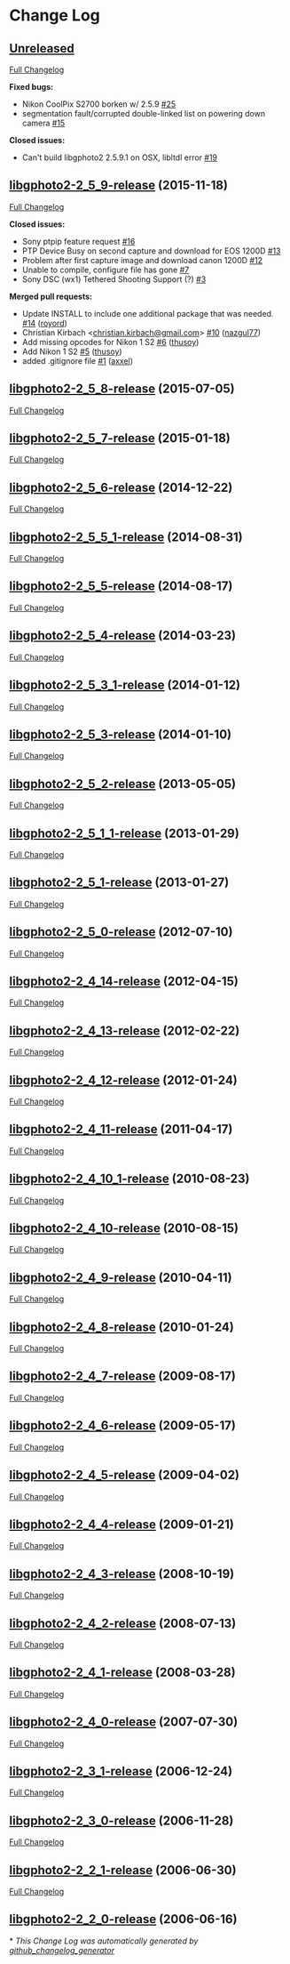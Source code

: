 # Change Log

## [Unreleased](https://github.com/gphoto/libgphoto2/tree/HEAD)

[Full Changelog](https://github.com/gphoto/libgphoto2/compare/libgphoto2-2_5_9-release...HEAD)

**Fixed bugs:**

- Nikon CoolPix S2700 borken w/ 2.5.9 [\#25](https://github.com/gphoto/libgphoto2/issues/25)
- segmentation fault/corrupted double-linked list on powering down camera [\#15](https://github.com/gphoto/libgphoto2/issues/15)

**Closed issues:**

- Can't build libgphoto2 2.5.9.1 on OSX, libltdl error [\#19](https://github.com/gphoto/libgphoto2/issues/19)

## [libgphoto2-2_5_9-release](https://github.com/gphoto/libgphoto2/tree/libgphoto2-2_5_9-release) (2015-11-18)
[Full Changelog](https://github.com/gphoto/libgphoto2/compare/libgphoto2-2_5_8-release...libgphoto2-2_5_9-release)

**Closed issues:**

- Sony ptpip feature request [\#16](https://github.com/gphoto/libgphoto2/issues/16)
- PTP Device Busy on second capture and download for EOS 1200D [\#13](https://github.com/gphoto/libgphoto2/issues/13)
- Problem after first capture image and download canon 1200D [\#12](https://github.com/gphoto/libgphoto2/issues/12)
- Unable to compile, configure file has gone [\#7](https://github.com/gphoto/libgphoto2/issues/7)
- Sony DSC \(wx1\) Tethered Shooting Support \(?\) [\#3](https://github.com/gphoto/libgphoto2/issues/3)

**Merged pull requests:**

- Update INSTALL to include one additional package that was needed. [\#14](https://github.com/gphoto/libgphoto2/pull/14) ([royord](https://github.com/royord))
- Christian Kirbach \<christian.kirbach@gmail.com\> [\#10](https://github.com/gphoto/libgphoto2/pull/10) ([nazgul77](https://github.com/nazgul77))
- Add missing opcodes for Nikon 1 S2 [\#6](https://github.com/gphoto/libgphoto2/pull/6) ([thusoy](https://github.com/thusoy))
- Add Nikon 1 S2 [\#5](https://github.com/gphoto/libgphoto2/pull/5) ([thusoy](https://github.com/thusoy))
- added .gitignore file [\#1](https://github.com/gphoto/libgphoto2/pull/1) ([axxel](https://github.com/axxel))

## [libgphoto2-2_5_8-release](https://github.com/gphoto/libgphoto2/tree/libgphoto2-2_5_8-release) (2015-07-05)
[Full Changelog](https://github.com/gphoto/libgphoto2/compare/libgphoto2-2_5_7-release...libgphoto2-2_5_8-release)

## [libgphoto2-2_5_7-release](https://github.com/gphoto/libgphoto2/tree/libgphoto2-2_5_7-release) (2015-01-18)
[Full Changelog](https://github.com/gphoto/libgphoto2/compare/libgphoto2-2_5_6-release...libgphoto2-2_5_7-release)

## [libgphoto2-2_5_6-release](https://github.com/gphoto/libgphoto2/tree/libgphoto2-2_5_6-release) (2014-12-22)
[Full Changelog](https://github.com/gphoto/libgphoto2/compare/libgphoto2-2_5_5_1-release...libgphoto2-2_5_6-release)

## [libgphoto2-2_5_5_1-release](https://github.com/gphoto/libgphoto2/tree/libgphoto2-2_5_5_1-release) (2014-08-31)
[Full Changelog](https://github.com/gphoto/libgphoto2/compare/libgphoto2-2_5_5-release...libgphoto2-2_5_5_1-release)

## [libgphoto2-2_5_5-release](https://github.com/gphoto/libgphoto2/tree/libgphoto2-2_5_5-release) (2014-08-17)
[Full Changelog](https://github.com/gphoto/libgphoto2/compare/libgphoto2-2_5_4-release...libgphoto2-2_5_5-release)

## [libgphoto2-2_5_4-release](https://github.com/gphoto/libgphoto2/tree/libgphoto2-2_5_4-release) (2014-03-23)
[Full Changelog](https://github.com/gphoto/libgphoto2/compare/libgphoto2-2_5_3_1-release...libgphoto2-2_5_4-release)

## [libgphoto2-2_5_3_1-release](https://github.com/gphoto/libgphoto2/tree/libgphoto2-2_5_3_1-release) (2014-01-12)
[Full Changelog](https://github.com/gphoto/libgphoto2/compare/libgphoto2-2_5_3-release...libgphoto2-2_5_3_1-release)

## [libgphoto2-2_5_3-release](https://github.com/gphoto/libgphoto2/tree/libgphoto2-2_5_3-release) (2014-01-10)
[Full Changelog](https://github.com/gphoto/libgphoto2/compare/libgphoto2-2_5_2-release...libgphoto2-2_5_3-release)

## [libgphoto2-2_5_2-release](https://github.com/gphoto/libgphoto2/tree/libgphoto2-2_5_2-release) (2013-05-05)
[Full Changelog](https://github.com/gphoto/libgphoto2/compare/libgphoto2-2_5_1_1-release...libgphoto2-2_5_2-release)

## [libgphoto2-2_5_1_1-release](https://github.com/gphoto/libgphoto2/tree/libgphoto2-2_5_1_1-release) (2013-01-29)
[Full Changelog](https://github.com/gphoto/libgphoto2/compare/libgphoto2-2_5_1-release...libgphoto2-2_5_1_1-release)

## [libgphoto2-2_5_1-release](https://github.com/gphoto/libgphoto2/tree/libgphoto2-2_5_1-release) (2013-01-27)
[Full Changelog](https://github.com/gphoto/libgphoto2/compare/libgphoto2-2_5_0-release...libgphoto2-2_5_1-release)

## [libgphoto2-2_5_0-release](https://github.com/gphoto/libgphoto2/tree/libgphoto2-2_5_0-release) (2012-07-10)
[Full Changelog](https://github.com/gphoto/libgphoto2/compare/libgphoto2-2_4_14-release...libgphoto2-2_5_0-release)

## [libgphoto2-2_4_14-release](https://github.com/gphoto/libgphoto2/tree/libgphoto2-2_4_14-release) (2012-04-15)
[Full Changelog](https://github.com/gphoto/libgphoto2/compare/libgphoto2-2_4_13-release...libgphoto2-2_4_14-release)

## [libgphoto2-2_4_13-release](https://github.com/gphoto/libgphoto2/tree/libgphoto2-2_4_13-release) (2012-02-22)
[Full Changelog](https://github.com/gphoto/libgphoto2/compare/libgphoto2-2_4_12-release...libgphoto2-2_4_13-release)

## [libgphoto2-2_4_12-release](https://github.com/gphoto/libgphoto2/tree/libgphoto2-2_4_12-release) (2012-01-24)
[Full Changelog](https://github.com/gphoto/libgphoto2/compare/libgphoto2-2_4_11-release...libgphoto2-2_4_12-release)

## [libgphoto2-2_4_11-release](https://github.com/gphoto/libgphoto2/tree/libgphoto2-2_4_11-release) (2011-04-17)
[Full Changelog](https://github.com/gphoto/libgphoto2/compare/libgphoto2-2_4_10_1-release...libgphoto2-2_4_11-release)

## [libgphoto2-2_4_10_1-release](https://github.com/gphoto/libgphoto2/tree/libgphoto2-2_4_10_1-release) (2010-08-23)
[Full Changelog](https://github.com/gphoto/libgphoto2/compare/libgphoto2-2_4_10-release...libgphoto2-2_4_10_1-release)

## [libgphoto2-2_4_10-release](https://github.com/gphoto/libgphoto2/tree/libgphoto2-2_4_10-release) (2010-08-15)
[Full Changelog](https://github.com/gphoto/libgphoto2/compare/libgphoto2-2_4_9-release...libgphoto2-2_4_10-release)

## [libgphoto2-2_4_9-release](https://github.com/gphoto/libgphoto2/tree/libgphoto2-2_4_9-release) (2010-04-11)
[Full Changelog](https://github.com/gphoto/libgphoto2/compare/libgphoto2-2_4_8-release...libgphoto2-2_4_9-release)

## [libgphoto2-2_4_8-release](https://github.com/gphoto/libgphoto2/tree/libgphoto2-2_4_8-release) (2010-01-24)
[Full Changelog](https://github.com/gphoto/libgphoto2/compare/libgphoto2-2_4_7-release...libgphoto2-2_4_8-release)

## [libgphoto2-2_4_7-release](https://github.com/gphoto/libgphoto2/tree/libgphoto2-2_4_7-release) (2009-08-17)
[Full Changelog](https://github.com/gphoto/libgphoto2/compare/libgphoto2-2_4_6-release...libgphoto2-2_4_7-release)

## [libgphoto2-2_4_6-release](https://github.com/gphoto/libgphoto2/tree/libgphoto2-2_4_6-release) (2009-05-17)
[Full Changelog](https://github.com/gphoto/libgphoto2/compare/libgphoto2-2_4_5-release...libgphoto2-2_4_6-release)

## [libgphoto2-2_4_5-release](https://github.com/gphoto/libgphoto2/tree/libgphoto2-2_4_5-release) (2009-04-02)
[Full Changelog](https://github.com/gphoto/libgphoto2/compare/libgphoto2-2_4_4-release...libgphoto2-2_4_5-release)

## [libgphoto2-2_4_4-release](https://github.com/gphoto/libgphoto2/tree/libgphoto2-2_4_4-release) (2009-01-21)
[Full Changelog](https://github.com/gphoto/libgphoto2/compare/libgphoto2-2_4_3-release...libgphoto2-2_4_4-release)

## [libgphoto2-2_4_3-release](https://github.com/gphoto/libgphoto2/tree/libgphoto2-2_4_3-release) (2008-10-19)
[Full Changelog](https://github.com/gphoto/libgphoto2/compare/libgphoto2-2_4_2-release...libgphoto2-2_4_3-release)

## [libgphoto2-2_4_2-release](https://github.com/gphoto/libgphoto2/tree/libgphoto2-2_4_2-release) (2008-07-13)
[Full Changelog](https://github.com/gphoto/libgphoto2/compare/libgphoto2-2_4_1-release...libgphoto2-2_4_2-release)

## [libgphoto2-2_4_1-release](https://github.com/gphoto/libgphoto2/tree/libgphoto2-2_4_1-release) (2008-03-28)
[Full Changelog](https://github.com/gphoto/libgphoto2/compare/libgphoto2-2_4_0-release...libgphoto2-2_4_1-release)

## [libgphoto2-2_4_0-release](https://github.com/gphoto/libgphoto2/tree/libgphoto2-2_4_0-release) (2007-07-30)
[Full Changelog](https://github.com/gphoto/libgphoto2/compare/libgphoto2-2_3_1-release...libgphoto2-2_4_0-release)

## [libgphoto2-2_3_1-release](https://github.com/gphoto/libgphoto2/tree/libgphoto2-2_3_1-release) (2006-12-24)
[Full Changelog](https://github.com/gphoto/libgphoto2/compare/libgphoto2-2_3_0-release...libgphoto2-2_3_1-release)

## [libgphoto2-2_3_0-release](https://github.com/gphoto/libgphoto2/tree/libgphoto2-2_3_0-release) (2006-11-28)
[Full Changelog](https://github.com/gphoto/libgphoto2/compare/libgphoto2-2_2_1-release...libgphoto2-2_3_0-release)

## [libgphoto2-2_2_1-release](https://github.com/gphoto/libgphoto2/tree/libgphoto2-2_2_1-release) (2006-06-30)
[Full Changelog](https://github.com/gphoto/libgphoto2/compare/libgphoto2-2_2_0-release...libgphoto2-2_2_1-release)

## [libgphoto2-2_2_0-release](https://github.com/gphoto/libgphoto2/tree/libgphoto2-2_2_0-release) (2006-06-16)


\* *This Change Log was automatically generated by [github_changelog_generator](https://github.com/skywinder/Github-Changelog-Generator)*